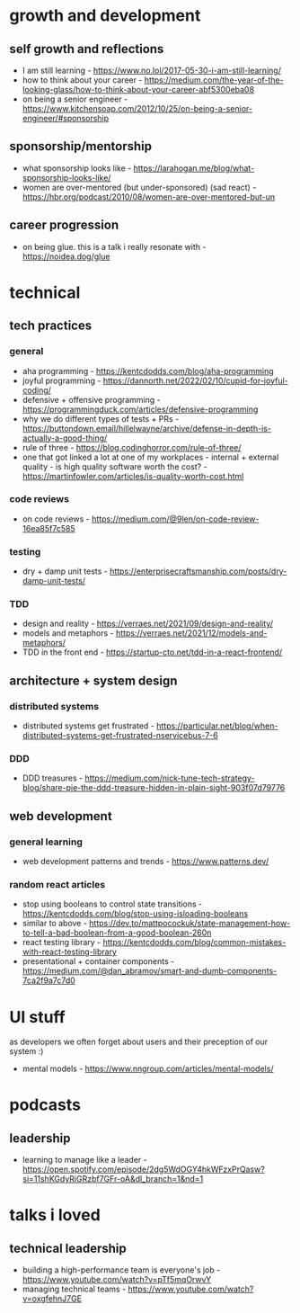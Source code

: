 # growth and development

## self growth and reflections
- I am still learning - https://www.no.lol/2017-05-30-i-am-still-learning/
- how to think about your career - https://medium.com/the-year-of-the-looking-glass/how-to-think-about-your-career-abf5300eba08
- on being a senior engineer - https://www.kitchensoap.com/2012/10/25/on-being-a-senior-engineer/#sponsorship

## sponsorship/mentorship
- what sponsorship looks like - https://larahogan.me/blog/what-sponsorship-looks-like/
- women are over-mentored (but under-sponsored) (sad react) - https://hbr.org/podcast/2010/08/women-are-over-mentored-but-un

## career progression
- on being glue. this is a talk i really resonate with - https://noidea.dog/glue

# technical

## tech practices
### general
- aha programming - https://kentcdodds.com/blog/aha-programming
- joyful programming - https://dannorth.net/2022/02/10/cupid-for-joyful-coding/ 
- defensive + offensive programming - https://programmingduck.com/articles/defensive-programming
- why we do different types of tests + PRs - https://buttondown.email/hillelwayne/archive/defense-in-depth-is-actually-a-good-thing/ 
- rule of three - https://blog.codinghorror.com/rule-of-three/
- one that got linked a lot at one of my workplaces - internal + external quality - is high quality software worth the cost? - https://martinfowler.com/articles/is-quality-worth-cost.html

### code reviews
- on code reviews - https://medium.com/@9len/on-code-review-16ea85f7c585 

### testing
- dry + damp unit tests - https://enterprisecraftsmanship.com/posts/dry-damp-unit-tests/

### TDD
- design and reality - https://verraes.net/2021/09/design-and-reality/
- models and metaphors - https://verraes.net/2021/12/models-and-metaphors/
- TDD in the front end - https://startup-cto.net/tdd-in-a-react-frontend/

## architecture + system design

### distributed systems
- distributed systems get frustrated - https://particular.net/blog/when-distributed-systems-get-frustrated-nservicebus-7-6

### DDD
- DDD treasures - https://medium.com/nick-tune-tech-strategy-blog/share-pie-the-ddd-treasure-hidden-in-plain-sight-903f07d79776


## web development
### general learning
- web development patterns and trends - https://www.patterns.dev/

### random react articles
- stop using booleans to control state transitions - https://kentcdodds.com/blog/stop-using-isloading-booleans
- similar to above - https://dev.to/mattpocockuk/state-management-how-to-tell-a-bad-boolean-from-a-good-boolean-260n
- react testing library - https://kentcdodds.com/blog/common-mistakes-with-react-testing-library
- presentational + container components - https://medium.com/@dan_abramov/smart-and-dumb-components-7ca2f9a7c7d0 
# UI stuff
as developers we often forget about users and their preception of our system :)
- mental models - https://www.nngroup.com/articles/mental-models/ 

# podcasts
## leadership
- learning to manage like a leader - https://open.spotify.com/episode/2dg5WdOGY4hkWFzxPrQasw?si=11shKGdyRiGRzbf7GFr-oA&dl_branch=1&nd=1 

# talks i loved

## technical leadership
- building a high-performance team is everyone's job - https://www.youtube.com/watch?v=pTf5mqOrwvY
- managing technical teams - https://www.youtube.com/watch?v=oxgfehnJ7GE
